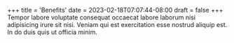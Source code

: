 +++
title = 'Benefits'
date = 2023-02-18T07:07:44-08:00
draft = false
+++
Tempor labore voluptate consequat occaecat labore laborum nisi adipisicing irure sit nisi. Veniam qui est exercitation esse nostrud aliquip est. In do duis quis ut officia minim.
